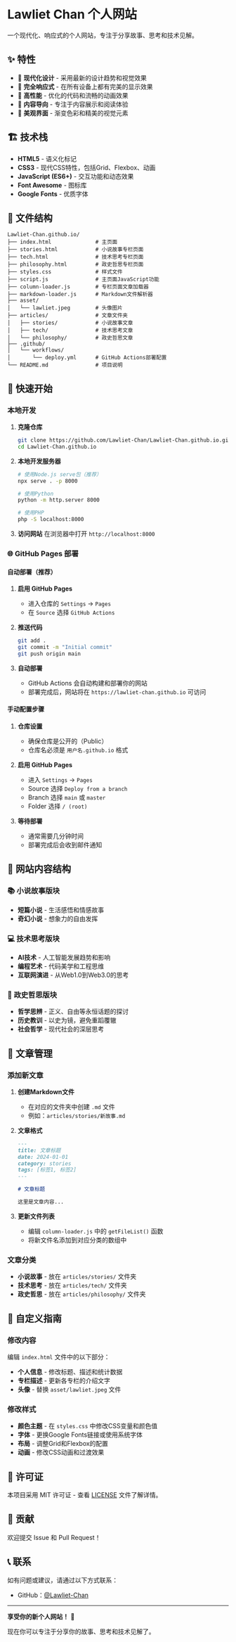# Lawliet Chan 个人网站

一个现代化、响应式的个人网站，专注于分享故事、思考和技术见解。

## ✨ 特性

- 🎨 **现代化设计** - 采用最新的设计趋势和视觉效果
- 📱 **完全响应式** - 在所有设备上都有完美的显示效果
- 🚀 **高性能** - 优化的代码和流畅的动画效果
- 🎯 **内容导向** - 专注于内容展示和阅读体验
- 🌈 **美观界面** - 渐变色彩和精美的视觉元素

## 🏗️ 技术栈

- **HTML5** - 语义化标记
- **CSS3** - 现代CSS特性，包括Grid、Flexbox、动画
- **JavaScript (ES6+)** - 交互功能和动态效果
- **Font Awesome** - 图标库
- **Google Fonts** - 优质字体

## 📁 文件结构

```
Lawliet-Chan.github.io/
├── index.html              # 主页面
├── stories.html            # 小说故事专栏页面
├── tech.html               # 技术思考专栏页面
├── philosophy.html         # 政史哲思专栏页面
├── styles.css              # 样式文件
├── script.js               # 主页面JavaScript功能
├── column-loader.js        # 专栏页面文章加载器
├── markdown-loader.js      # Markdown文件解析器
├── asset/
│   └── lawliet.jpeg        # 头像图片
├── articles/               # 文章文件夹
│   ├── stories/            # 小说故事文章
│   ├── tech/               # 技术思考文章
│   └── philosophy/         # 政史哲思文章
├── .github/
│   └── workflows/
│       └── deploy.yml      # GitHub Actions部署配置
└── README.md               # 项目说明
```

## 🚀 快速开始

### 本地开发

1. **克隆仓库**
   ```bash
   git clone https://github.com/Lawliet-Chan/Lawliet-Chan.github.io.git
   cd Lawliet-Chan.github.io
   ```

2. **本地开发服务器**
   ```bash
   # 使用Node.js serve包（推荐）
   npx serve . -p 8000
   
   # 使用Python
   python -m http.server 8000
   
   # 使用PHP
   php -S localhost:8000
   ```

3. **访问网站**
   在浏览器中打开 `http://localhost:8000`

### 🌐 GitHub Pages 部署

#### 自动部署（推荐）

1. **启用 GitHub Pages**
   - 进入仓库的 `Settings` → `Pages`
   - 在 `Source` 选择 `GitHub Actions`

2. **推送代码**
   ```bash
   git add .
   git commit -m "Initial commit"
   git push origin main
   ```

3. **自动部署**
   - GitHub Actions 会自动构建和部署你的网站
   - 部署完成后，网站将在 `https://lawliet-chan.github.io` 可访问

#### 手动配置步骤

1. **仓库设置**
   - 确保仓库是公开的（Public）
   - 仓库名必须是 `用户名.github.io` 格式

2. **启用 GitHub Pages**
   - 进入 `Settings` → `Pages`
   - Source 选择 `Deploy from a branch`
   - Branch 选择 `main` 或 `master`
   - Folder 选择 `/ (root)`

3. **等待部署**
   - 通常需要几分钟时间
   - 部署完成后会收到邮件通知

## 🌟 网站内容结构

### 📚 **小说故事版块**
- **短篇小说** - 生活感悟和情感故事
- **奇幻小说** - 想象力的自由发挥

### 💻 **技术思考版块**
- **AI技术** - 人工智能发展趋势和影响
- **编程艺术** - 代码美学和工程思维
- **互联网演进** - 从Web1.0到Web3.0的思考

### 🧠 **政史哲思版块**
- **哲学思辨** - 正义、自由等永恒话题的探讨
- **历史教训** - 以史为镜，避免重蹈覆辙
- **社会哲学** - 现代社会的深层思考

## 📝 文章管理

### 添加新文章

1. **创建Markdown文件**
   - 在对应的文件夹中创建 `.md` 文件
   - 例如：`articles/stories/新故事.md`

2. **文章格式**
   ```markdown
   ---
   title: 文章标题
   date: 2024-01-01
   category: stories
   tags: [标签1, 标签2]
   ---
   
   # 文章标题
   
   这里是文章内容...
   ```

3. **更新文件列表**
   - 编辑 `column-loader.js` 中的 `getFileList()` 函数
   - 将新文件名添加到对应分类的数组中

### 文章分类

- **小说故事** - 放在 `articles/stories/` 文件夹
- **技术思考** - 放在 `articles/tech/` 文件夹  
- **政史哲思** - 放在 `articles/philosophy/` 文件夹

## 🎨 自定义指南

### 修改内容

编辑 `index.html` 文件中的以下部分：

- **个人信息** - 修改标题、描述和统计数据
- **专栏描述** - 更新各专栏的介绍文字
- **头像** - 替换 `asset/lawliet.jpeg` 文件

### 修改样式

- **颜色主题** - 在 `styles.css` 中修改CSS变量和颜色值
- **字体** - 更换Google Fonts链接或使用系统字体
- **布局** - 调整Grid和Flexbox的配置
- **动画** - 修改CSS动画和过渡效果



## 📝 许可证

本项目采用 MIT 许可证 - 查看 [LICENSE](LICENSE) 文件了解详情。

## 🤝 贡献

欢迎提交 Issue 和 Pull Request！

## 📞 联系

如有问题或建议，请通过以下方式联系：

- GitHub：[@Lawliet-Chan](https://github.com/Lawliet-Chan)

---

**享受你的新个人网站！** 🎉

现在你可以专注于分享你的故事、思考和技术见解了。
